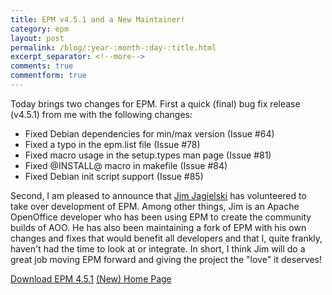 ```yaml
---
title: EPM v4.5.1 and a New Maintainer!
category: epm
layout: post
permalink: /blog/:year-:month-:day-:title.html
excerpt_separator: <!--more-->
comments: true
commentform: true
---
```


Today brings two changes for EPM.  First a quick (final) bug fix release
(v4.5.1) from me with the following changes:

- Fixed Debian dependencies for min/max version (Issue #64)
- Fixed a typo in the epm.list file (Issue #78)
- Fixed macro usage in the setup.types man page (Issue #81)
- Fixed @INSTALL@ macro in makefile (Issue #84)
- Fixed Debian init script support (Issue #85)

Second, I am pleased to announce that [Jim Jagielski](https://github.com/jimjag)
has volunteered to take over development of EPM.  Among other things, Jim is an
Apache OpenOffice developer who has been using EPM to create the community
builds of AOO.  He has also been maintaining a fork of EPM with his own changes
and fixes that would benefit all developers and that I, quite frankly, haven't
had the time to look at or integrate.  In short, I think Jim will do a great job
moving EPM forward and giving the project the "love" it deserves!

<a class="btn btn-primary" href="https://github.com/michaelrsweet/epm/releases/tag/v4.5.1">Download EPM 4.5.1</a>
<a class="btn btn-default" href="https://jimjag.github.io/epm/">(New) Home Page</a>
